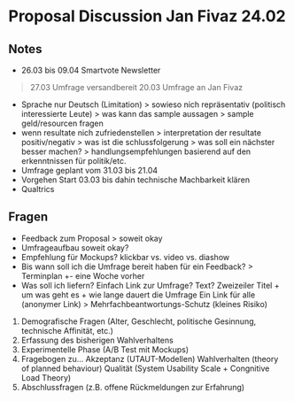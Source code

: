 # Proposal Discussion Jan Fivaz 24.02

## Notes
- 26.03 bis 09.04 Smartvote Newsletter 
> 27.03 Umfrage versandbereit
> 20.03 Umfrage an Jan Fivaz
- Sprache nur Deutsch (Limitation) > sowieso nich repräsentativ (politisch interessierte Leute) > was kann das sample aussagen > sample geld/resourcen fragen
- wenn resultate nich zufriedenstellen > interpretation der resultate positiv/negativ > was ist die schlussfolgerung > was soll ein nächster besser machen? > handlungsempfehlungen basierend auf den erkenntnissen für politik/etc.
- Umfrage geplant vom 31.03 bis 21.04
- Vorgehen
Start 03.03
bis dahin technische Machbarkeit klären
- Qualtrics

## Fragen
- Feedback zum Proposal > soweit okay
- Umfrageaufbau soweit okay?
- Empfehlung für Mockups? klickbar vs. video vs. diashow
- Bis wann soll ich die Umfrage bereit haben für ein Feedback? > Terminplan
    +- eine Woche vorher
- Was soll ich liefern? Einfach Link zur Umfrage? Text?
    Zweizeiler Titel + um was geht es + wie lange dauert die Umfrage
    Ein Link für alle (anonymer Link) > Mehrfachbeantwortungs-Schutz (kleines Risiko)

1) Demografische Fragen (Alter, Geschlecht, politische Gesinnung, technische Affinität, etc.)
2) Erfassung des bisherigen Wahlverhaltens
3) Experimentelle Phase (A/B Test mit Mockups)
4) Fragebogen zu... 
Akzeptanz (UTAUT-Modellen)
Wahlverhalten (theory of planned behaviour)
Qualität (System Usability Scale + Congnitive Load Theory)
5) Abschlussfragen (z.B. offene Rückmeldungen zur Erfahrung)